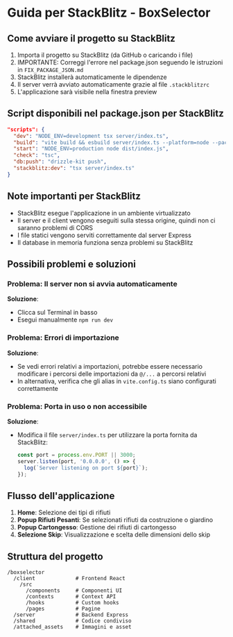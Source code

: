 # Guida per StackBlitz - BoxSelector

## Come avviare il progetto su StackBlitz

1. Importa il progetto su StackBlitz (da GitHub o caricando i file)
2. IMPORTANTE: Correggi l'errore nel package.json seguendo le istruzioni in `FIX_PACKAGE_JSON.md`
3. StackBlitz installerà automaticamente le dipendenze
4. Il server verrà avviato automaticamente grazie al file `.stackblitzrc`
5. L'applicazione sarà visibile nella finestra preview

## Script disponibili nel package.json per StackBlitz

```json
"scripts": {
  "dev": "NODE_ENV=development tsx server/index.ts",
  "build": "vite build && esbuild server/index.ts --platform=node --packages=external --bundle --format=esm --outdir=dist",
  "start": "NODE_ENV=production node dist/index.js",
  "check": "tsc",
  "db:push": "drizzle-kit push",
  "stackblitz:dev": "tsx server/index.ts"
}
```

## Note importanti per StackBlitz

- StackBlitz esegue l'applicazione in un ambiente virtualizzato
- Il server e il client vengono eseguiti sulla stessa origine, quindi non ci saranno problemi di CORS
- I file statici vengono serviti correttamente dal server Express
- Il database in memoria funziona senza problemi su StackBlitz

## Possibili problemi e soluzioni

### Problema: Il server non si avvia automaticamente

**Soluzione**: 
- Clicca sul Terminal in basso
- Esegui manualmente `npm run dev`

### Problema: Errori di importazione

**Soluzione**:
- Se vedi errori relativi a importazioni, potrebbe essere necessario modificare i percorsi delle importazioni da `@/...` a percorsi relativi
- In alternativa, verifica che gli alias in `vite.config.ts` siano configurati correttamente

### Problema: Porta in uso o non accessibile

**Soluzione**:
- Modifica il file `server/index.ts` per utilizzare la porta fornita da StackBlitz:
  ```typescript
  const port = process.env.PORT || 3000;
  server.listen(port, '0.0.0.0', () => {
    log(`Server listening on port ${port}`);
  });
  ```

## Flusso dell'applicazione

1. **Home**: Selezione dei tipi di rifiuti
2. **Popup Rifiuti Pesanti**: Se selezionati rifiuti da costruzione o giardino
3. **Popup Cartongesso**: Gestione dei rifiuti di cartongesso
4. **Selezione Skip**: Visualizzazione e scelta delle dimensioni dello skip

## Struttura del progetto

```
/boxselector
  /client             # Frontend React
    /src              
      /components     # Componenti UI 
      /contexts       # Context API
      /hooks          # Custom hooks
      /pages          # Pagine 
  /server             # Backend Express
  /shared             # Codice condiviso
  /attached_assets    # Immagini e asset
```